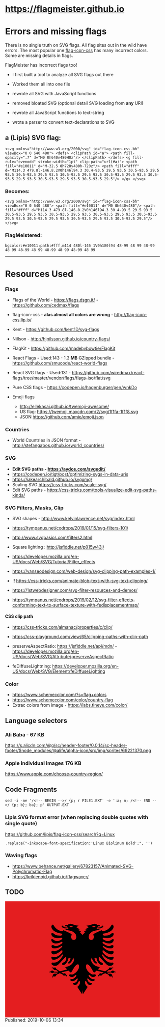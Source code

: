 # https://flagmeister.github.io

# Errors and missing flags

There is no single truth on SVG flags. All flag sites out in the wild have errors. The most popular one [flag-icon-css](http://flag-icon-css.lip.is/) has many incorrect colors. Some are missing details in flags.

FlagMeister has incorrect flags too!

* I first built a tool to analyze all SVG flags out there

* Worked them all into one file

* rewrote all SVG with JavaScript functions

* removed bloated SVG (optional detail SVG loading from **any** URI)

* rewrote all JavaScript functions to text-string

* wrote a parser to convert text-declarations to SVG


## a (Lipis) SVG flag:
``
<svg xmlns="http://www.w3.org/2000/svg" id="flag-icon-css-bh" viewBox="0 0 640 480">
  <defs>
    <clipPath id="a">
      <path fill-opacity=".7" d="M0 0h640v480H0z"/>
    </clipPath>
  </defs>
  <g fill-rule="evenodd" stroke-width="1pt" clip-path="url(#a)">
    <path fill="#e10011" d="M-32.5 0h720v480h-720z"/>
    <path fill="#fff" d="M114.3 479.8l-146.8.2V0h146l94.3 30.4-93.5 29.5 93.5 30.5-93.5 29.5 93.5 30.5-93.5 29.5 93.5 30.5-93.5 29.5 93.5 30.5-93.5 29.5 93.5 30.5-93.5 29.5 93.5 30.5-93.5 29.5 93.5 30.5-93.5 29.5"/>
  </g>
</svg>
``

### Becomes:

``
<svg xmlns="http://www.w3.org/2000/svg" id="flag-icon-css-bh" viewBox="0 0 640 480">
    <path fill="#e10011" d="M0 0h640v480"/>
    <path fill="#fff" d="M114.3 479.8l-146.8.2V0h146l94.3 30.4-93.5 29.5 93.5 30.5-93.5 29.5 93.5 30.5-93.5 29.5 93.5 30.5-93.5 29.5 93.5 30.5-93.5 29.5 93.5 30.5-93.5 29.5 93.5 30.5-93.5 29.5 93.5 30.5-93.5 29.5"/>
</svg>
``

### FlagMeistered:

``
bgcolor:#e10011;path:#fff,m114 480l-146 1V0h180l94 48-99 48 99 48-99 48 99 48-99 48 99 48-99 48 99 48-99 48 99
``

<hr>

# Resources Used

### Flags

* Flags of the World - https://flags.dsgn.it/ - https://github.com/cedmax/flags

* flag-icon-css - **alas almost all colors are wrong** - http://flag-icon-css.lip.is/

* Kent - https://github.com/kent1D/svg-flags

* Nillson - http://hjnilsson.github.io/country-flags/

* FlagKit - https://github.com/madebybowtie/FlagKit 

* React Flags - Used:143 - 1.3 **MB** GZipped bundle - https://github.com/smucode/react-world-flags

* React SVG flags - Used:131 - https://github.com/wiredmax/react-flags/tree/master/vendor/flags/flags-iso/flat/svg

* Pure CSS flags - https://codepen.io/hagenburger/pen/wnkDo

* Emoji flags 
  * http://ellekasai.github.io/twemoji-awesome/
  * US flag: https://twemoji.maxcdn.com/2/svg/1f1fa-1f1f8.svg
  * JSON https://github.com/amio/emoji.json

### Countries

* World Countries in JSON format - http://stefangabos.github.io/world_countries/

### SVG

* __Edit SVG paths - https://aydos.com/svgedit/__
* https://codepen.io/tigt/post/optimizing-svgs-in-data-uris
* https://jakearchibald.github.io/svgomg/
* Scaling SVG https://css-tricks.com/scale-svg/
* Edit SVG paths - https://css-tricks.com/tools-visualize-edit-svg-paths-kinda/

### SVG Filters, Masks, Clip

* SVG shapes - http://www.kelvinlawrence.net/svg/index.html
* https://tympanus.net/codrops/2019/01/15/svg-filters-101/
* http://www.svgbasics.com/filters2.html
* Square lighting : http://jsfiddle.net/p015w43j/

* https://developer.mozilla.org/en-US/docs/Web/SVG/Tutorial/Filter_effects

* https://vanseodesign.com/web-design/svg-clipping-path-examples-1/

* !! https://css-tricks.com/animate-blob-text-with-svg-text-clipping/

* https://1stwebdesigner.com/svg-filter-resources-and-demos/

* https://tympanus.net/codrops/2019/02/12/svg-filter-effects-conforming-text-to-surface-texture-with-fedisplacementmap/

#### CSS clip path

* https://css-tricks.com/almanac/properties/c/clip/
* https://css-playground.com/view/65/clipping-paths-with-clip-path

* preserveAspectRatio: https://jsfiddle.net/api/mdn/ - https://developer.mozilla.org/en-US/docs/Web/SVG/Attribute/preserveAspectRatio

* feDiffuseLightning: https://developer.mozilla.org/en-US/docs/Web/SVG/Element/feDiffuseLighting


### Color

* https://www.schemecolor.com/?s=flag+colors
* https://www.schemecolor.com/color/country-flag
* Extrac colors from image - https://labs.tineye.com/color/

## Language selectors

### Ali Baba - 67 KB

https://s.alicdn.com/@g/sc/header-footer/0.0.14/sc-header-footer/$node_modules/@alife/alpha-icon/src/img/sprites/69221370.png

### Apple individual images 176 KB

https://www.apple.com/choose-country-region/



## Code Fragments

```
sed -i -ne '/<!-- BEGIN -->/ {p; r FILE1.EXT' -e ':a; n; /<!-- END -->/ {p; b}; ba}; p' OUTPUT.EXT
```

### Lipis SVG format error (when replacing double quotes with single quote)

https://github.com/lipis/flag-icon-css/search?q=Linux

``
.replace("-inkscape-font-specification:'Linux Biolinum Bold';", '')
``

### Waving flags

* https://www.behance.net/gallery/67823157/Animated-SVG-Polychromatic-Flag
* https://krikienoid.github.io/flagwaver/

## TODO

<svg xmlns="http://www.w3.org/2000/svg" xmlns:xlink="http://www.w3.org/1999/xlink" id="flag-icon-css-al" viewBox="0 0 640 480">
  <path fill="#e41e20" d="M0 0h640v480H0z"/>
  <path id="a" d="M272 93c-4 0-12 1-12 5-13-2-14 3-13 8 1-2 3-3 4-3 2-0 3.5.3 5 1a22 22 0 0 1 5 4c-5 1-8.2.4-12-0a16 16 0 0 1-6-2c-1-1-2-2-4-4-3-3-6-2-5 2 2 4 6 6 10 7 2.1.3 5 1 9 1 4 0 8-.5 9 0-1.3.8-3 2-6 2.8-3 1-7-2-10-2.4.3 2 3 4 9 6 9 2 17 4 23 6a37 37 0 0 1 11 9c5 5 5 9 5 11 1 9-2 14-8 15-2.8.7-8-.7-9.8-3-2-2.2-3.7-6-3-12 .5-2 3-8.3.9-9.5a274 274 0 0 0-32-15c-2-1-4 2-5 4a50 50 0 0 1-36-24c-4-8-11 0-10 7 2 8 8 14 15 18 7 4 17 8 26 8 5 1 5 7-1 9-12 0-22-1-31-9-7-6-11 1-8.8 5 3 13 22 17 41 13 7-1 3 7 1 7-8 6-22 11-35 0-6-4-9-1-7 5 5 16 27 13 41 5 4-2 7 3 3 6-18 13-27 13-35 8-10-4-11 7-5 11 7 4 24 1 36-7 5-4 6 2 2 5-15 13-21 16-36 14-8-1-8 9-2 13 8 5 24-3 37-14 5-3 6 2 4 7a54 54 0 0 1-22 18c-7 3-14 2-18.3.7-6-2-6 4-3 9 2 3 9 4.3 18 1 9-3 18-10 24-18 5-5 5 2 2 6-13 20-24 27-39 26-7-1-8 4-4 9 8 6 17 6 25-0 7-7 21-22 28-30 5-4 6.9 0 5 8-1 5-5 10-14 14-6 4-2 9 3 9 3 0 8-3 12-8 5-6 6-10 9-20 9-5 8-2 8 2-2 9-4 11-9 15-4 4 3 6 6 4 7-5 10-12 13.2-18.2 2-4.4 7.4-2.3 4.8 5-6 17.4-16 24.2-33.3 27.8-1.7.3-2.8 1.3-2.2 3.3l7 7c-10.7 3.2-19.4 5-30.2 8l-14.8-9.8c-1.3-3.2-2-8.2-9.8-4.7-5.2-2.4-7.7-1.5-10.6 1 4.2 0 6 1.2 7.7 3.1 2.2 5.7 7.2 6.3 12.3 4.7 3.3 2.7 5 4.9 8.4 7.7l-16.7-.5c-6-6.3-10.6-6-14.8-1-3.3.5-4.6.5-6.8 4.4 3.4-1.4 5.6-1.8 7.1-.3 6.3 3.7 10.4 2.9 13.5 0l17.5 1.1c-2.2 2-5.2 3-7.5 4.8-9-2.6-13.8 1-15.4 8.3a17 17 0 0 0-1.2 9.3c.8-3 2.3-5.5 4.9-7 8 2 11-1.3 11.5-6.1 4-3.2 9.8-3.9 13.7-7.1 4.6 1.4 6.8 2.3 11.4 3.8 1.6 5 5.3 6.9 11.3 5.6 7 .2 5.8 3.2 6.4 5.5 2-3.3 1.9-6.6-2.5-9.6-1.6-4.3-5.2-6.3-9.8-3.8-4.4-1.2-5.5-3-9.9-4.3 11-3.5 18.8-4.3 29.8-7.8l7.7 6.8c1.5.9 2.9 1.1 3.8 0 6.9-10 10-18.7 16.3-25.3 2.5-2.8 5.6-6.4 9-7.3 1.7-.5 3.8-.2 5.2 1.3 1.3 1.4 2.4 4.1 2 8.2-.7 5.7-2.1 7.6-3.7 11-1.7 3.5-3.6 5.6-5.7 8.3-4 5.3-9.4 8.4-12.6 10.5-6.4 4.1-9 2.3-14 2-6.4.7-8 3.8-2.8 8.1 4.8 2.6 9.2 2.9 12.8 2.2 3-.6 6.6-4.5 9.2-6.6 2.8-3.3 7.6.6 4.3 4.5-5.9 7-11.7 11.6-19 11.5-7.7 1-6.2 5.3-1.2 7.4 9.2 3.7 17.4-3.3 21.6-8 3.2-3.5 5.5-3.6 5 1.9-3.3 9.9-7.6 13.7-14.8 14.2-5.8-.6-5.9 4-1.6 7 9.6 6.6 16.6-4.8 19.9-11.6 2.3-6.2 5.9-3.3 6.3 1.8 0 6.9-3 12.4-11.3 19.4 6.3 10.1 13.7 20.4 20 30.5l19.2-214L320 139c-2-1.8-8.8-9.8-10.5-11-.7-.6-1-1-.1-1.4.9-.4 3-.8 4.5-1-4-4.1-7.6-5.4-15.3-7.6 1.9-.8 3.7-.4 9.3-.6a30.2 30.2 0 0 0-13.5-10.2c4.2-3 5-3.2 9.2-6.7a86.3 86.3 0 0 1-19.5-3.8 37.4 37.4 0 0 0-12-3.4zm.8 8.4c3.8 0 6.1 1.3 6.1 2.9 0 1.6-2.3 2.9-6.1 2.9s-6.2-1.5-6.2-3c0-1.6 2.4-2.8 6.2-2.8z"/>
  <use width="100%" height="100%" transform="matrix(-1 0 0 1 640 0)" xlink:href="#a"/>
</svg>
Published: 2019-10-06 13:34 
